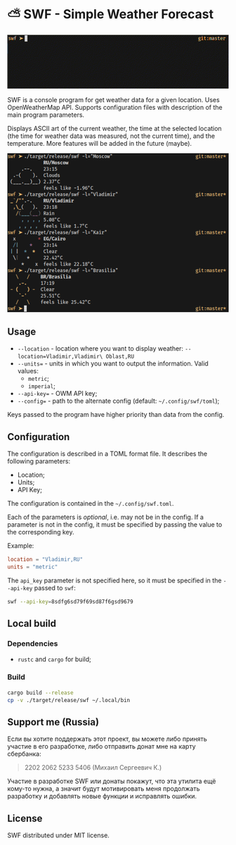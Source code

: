 # ⛅ SWF - Simple Weather Forecast

![](assets/swf.gif)

SWF is a console program for get weather data for a given location. Uses OpenWeatherMap API. Supports configuration files with description of the main program parameters.

Displays ASCII art of the current weather, the time at the selected location (the time for weather data was measured, not the current time), and the temperature. More features will be added in the future (maybe).

![](assets/swf.png)

## Usage

- `--location` - location where you want to display weather: `--location=Vladimir,Vladimir\ Oblast,RU`
- `--units=` - units in which you want to output the information. Valid values:
  - `metric`;
  - `imperial`;
- `--api-key=` - OWM API key;
- `--config=` - path to the alternate config (default: `~/.config/swf/toml`);

Keys passed to the program have higher priority than data from the config.

## Configuration

The configuration is described in a TOML format file. It describes the following parameters:

- Location;
- Units;
- API Key;

The configuration is contained in the `~/.config/swf.toml`.

Each of the parameters is *optional*, i.e. may not be in the config. If a parameter is not in the config, it must be specified by passing the value to the corresponding key.

Example:

```toml
location = "Vladimir,RU"
units = "metric"
```

The `api_key` parameter is not specified here, so it must be specified in the `--api-key` passed to `swf`:

```bash
swf --api-key=8sdfg6sd79f69sd87f6gsd9679
```

## Local build

### Dependencies

- `rustc` and `cargo` for build;

### Build

```bash
cargo build --release
cp -v ./target/release/swf ~/.local/bin
```

## Support me (Russia)

Если вы хотите поддержать этот проект, вы можете либо принять участие в его разработке, либо отправить донат мне на карту сбербанка:

> 2202 2062 5233 5406 (Михаил Сергеевич К.)

Участие в разработке SWF или донаты покажут, что эта утилита ещё кому-то нужна, а значит будут мотивировать меня продолжать разработку и добавлять новые функции и исправлять ошибки.

## License

SWF distributed under MIT license.
